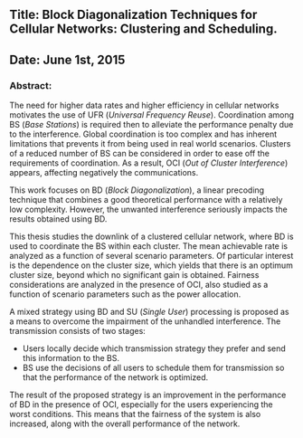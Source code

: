## Title: Block Diagonalization Techniques for Cellular Networks: Clustering and Scheduling.
## Date: June 1st, 2015

### Abstract: 

The need for higher data rates and higher efficiency in cellular networks motivates the use of UFR (_Universal Frequency Reuse_). Coordination among BS (_Base Stations_) is required then to alleviate the performance penalty due to the interference. Global coordination is too complex and has inherent limitations that prevents it from being used in real world scenarios. Clusters of a reduced number of BS can be considered in order to ease off the requirements of coordination. As a result, OCI (_Out of Cluster Interference_) appears, affecting negatively the communications.

This work focuses on BD (_Block Diagonalization_), a linear precoding technique that combines a good theoretical performance with a relatively low complexity. However, the unwanted interference seriously impacts the results obtained using BD.

This thesis studies the downlink of a clustered cellular network, where BD is used to coordinate the BS within each cluster. The mean achievable rate is analyzed as a function of several scenario parameters. Of particular interest is the dependence on the cluster size, which yields that there is an optimum cluster size, beyond which no significant gain is obtained. Fairness considerations are analyzed in the presence of OCI, also studied as a function of scenario parameters such as the power allocation.

A mixed strategy using BD and SU (_Single User_) processing is proposed as a means to overcome the impairment of the unhandled interference. The transmission consists of two stages:

- Users locally decide which transmission strategy they prefer and send this information to the BS.
- BS use the decisions of all users to schedule them for transmission so that the performance of the network is optimized.

The result of the proposed strategy is an improvement in the performance of BD in the presence of OCI, especially for the users experiencing the worst conditions. This means that the fairness of the system is also increased, along with the overall performance of the network.
